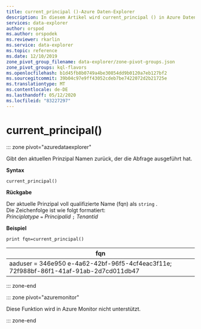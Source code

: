 ```yaml
---
title: current_principal ()-Azure Daten-Explorer
description: In diesem Artikel wird current_principal () in Azure Daten-Explorer beschrieben.
services: data-explorer
author: orspod
ms.author: orspodek
ms.reviewer: rkarlin
ms.service: data-explorer
ms.topic: reference
ms.date: 12/10/2019
zone_pivot_group_filename: data-explorer/zone-pivot-groups.json
zone_pivot_groups: kql-flavors
ms.openlocfilehash: b1d45fb8b0749a4be30854dd9b0120a7eb127bf2
ms.sourcegitcommit: 39b04c97e9ff43052cdeb7be7422072d2b21725e
ms.translationtype: MT
ms.contentlocale: de-DE
ms.lasthandoff: 05/12/2020
ms.locfileid: "83227297"
---
```

# <a name="current_principal"></a>current_principal()

::: zone pivot="azuredataexplorer"

Gibt den aktuellen Prinzipal Namen zurück, der die Abfrage ausgeführt hat.

**Syntax**

`current_principal()`

**Rückgabe**

Der aktuelle Prinzipal voll qualifizierte Name (fqn) als `string` .  
Die Zeichenfolge ist wie folgt formatiert:  
*Principlatype* `=` *Principalid* `;` *Tenantid*

**Beispiel**

<!-- csl: https://help.kusto.windows.net/Samples -->
```kusto
print fqn=current_principal()
```

|fqn|
|---|
|aaduser = 346e950 e-4a62-42bf-96f5-4cf4eac3f11e; 72f988bf-86f1-41af-91ab-2d7cd011db47|

::: zone-end

::: zone pivot="azuremonitor"

Diese Funktion wird in Azure Monitor nicht unterstützt.

::: zone-end
